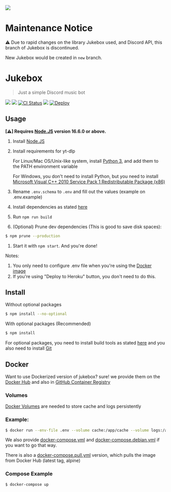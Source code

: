 ![](.github/images/jukebox.png)
# Maintenance Notice
⚠️ Due to rapid changes on the library Jukebox used, and Discord API, this branch of Jukebox is discontinued.

New Jukebox would be created in `new` branch.

# Jukebox
> Just a simple Discord music bot

<a href='https://discordapp.com/oauth2/authorize?client_id=698573904129818624&permissions=53857345&scope=bot'><img src="https://img.shields.io/static/v1?label=Invite%20Me&message=Jukebox%239319&plastic&color=7289DA&logo=discord"></a>
<a href='https://hub.docker.com/r/hazmi35/jukebox' alt="Available on Docker Hub"><img src="https://badgen.net/docker/size/hazmi35/jukebox/latest/amd64"></a>
<a href='https://github.com/Hazmi35/jukebox/actions?query=workflow%3A%22Lint+code+%26+compile+test%22'><img src='https://github.com/Hazmi35/jukebox/workflows/Lint%20code%20&%20compile%20test/badge.svg' alt='CI Status' /></a>
<img src="https://badgen.net/badge/icon/typescript?icon=typescript&label">
<a href="https://heroku.com/deploy"><img src="https://www.herokucdn.com/deploy/button.svg" alt="Deploy"></a>

## Usage

**[⚠] Requires [Node.JS](https://nodejs.org) version 16.6.0 or above.**

1. Install [Node.JS](https://nodejs.org)
2. Install requirements for yt-dlp

   For Linux/Mac OS/Unix-like system, install [Python 3](https://www.python.org/downloads/), and add them to the PATH environment variable

   For Windows, you don't need to install Python, but you need to install [Microsoft Visual C++ 2010 Service Pack 1 Redistributable Package (x86)](https://download.microsoft.com/download/1/6/5/165255E7-1014-4D0A-B094-B6A430A6BFFC/vcredist_x86.exe)

3. Rename `.env.schema` to `.env` and fill out the values (example on .env.example)
4. Install dependencies as stated [here](https://github.com/Hazmi35/jukebox#install)
5. Run `npm run build`
6. (Optional) Prune dev dependencies (This is good to save disk spaces):
```sh
$ npm prune --production
```
1. Start it with `npm start`. And you're done!

Notes: 
1. You only need to configure .env file when you're using the [Docker image](https://github.com/Hazmi35/jukebox#Docker)
2. If you're using "Deploy to Heroku" button, you don't need to do this.

## Install

Without optional packages
```sh
$ npm install --no-optional
```

With optional packages (Recommended)

```sh
$ npm install
```
For optional packages, you need to install build tools as stated [here](https://github.com/nodejs/node-gyp#installation) and you also need to install [Git](https://git-scm.com/)

## Docker
Want to use Dockerized version of jukebox? sure! we provide them on the [Docker Hub](https://hub.docker.com/r/hazmi35/jukebox) and also in [GitHub Container Registry](https://github.com/users/Hazmi35/packages/container/package/jukebox)

### Volumes
[Docker Volumes](https://docs.docker.com/storage/volumes/) are needed to store cache and logs persistently

### Example:
```sh
$ docker run --env-file .env --volume cache:/app/cache --volume logs:/app/logs --restart unless-stopped hazmi35/jukebox
```
We also provide [docker-compose.yml](docker-compose.yml) and [docker-compose.debian.yml](docker-compose.debian.yml) if you want to go that way.

There is also a [docker-compose.pull.yml](docker-compose.pull.yml) version, which pulls the image from Docker Hub (latest tag, alpine)

### Compose Example
```sh
$ docker-compose up
```
